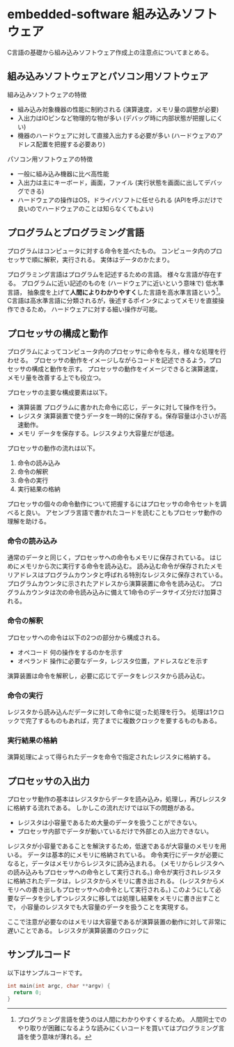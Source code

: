 # embedded-software 組み込みソフトウェア
C言語の基礎から組み込みソフトウェア作成上の注意点についてまとめる。

## 組み込みソフトウェアとパソコン用ソフトウェア
組み込みソフトウェアの特徴
- 組み込み対象機器の性能に制約される (演算速度，メモリ量の調整が必要)
- 入出力はIOピンなど物理的な物が多い (デバッグ時に内部状態が把握しにくい)
- 機器のハードウェアに対して直接入出力する必要が多い (ハードウェアのアドレス配置を把握する必要あり)

パソコン用ソフトウェアの特徴
- 一般に組み込み機器に比べ高性能
- 入出力は主にキーボード，画面，ファイル (実行状態を画面に出してデバッグできる)
- ハードウェアの操作はOS，ドライバソフトに任せられる (APIを呼ぶだけで良いのでハードウェアのことは知らなくてもよい)

## プログラムとプログラミング言語
プログラムはコンピュータに対する命令を並べたもの。
コンピュータ内のプロセッサで順に解釈，実行される。
実体はデータのかたまり。

プログラミング言語はプログラムを記述するための言語。
様々な言語が存在する。
プログラムに近い記述のものを (ハードウェアに近いという意味で) 低水準言語，
抽象度を上げて**人間によりわかりやすく**した言語を高水準言語という[^high-level-programming-language]。
C言語は高水準言語に分類されるが，後述するポインタによってメモリを直接操作できるため，
ハードウェアに対する細い操作が可能。

[^high-level-programming-language]: プログラミング言語を使うのは人間にわかりやすくするため。
人間同士でのやり取りが困難になるような読みにくいコードを買いてはプログラミング言語を使う意味が薄れる。

## プロセッサの構成と動作
プログラムによってコンピュータ内のプロセッサに命令を与え，様々な処理を行わせる。
プロセッサの動作をイメージしながらコードを記述できるよう，プロセッサの構成と動作を示す。
プロセッサの動作をイメージできると演算速度，メモリ量を改善する上でも役立つ。

プロセッサの主要な構成要素は以下。
- 演算装置 プログラムに書かれた命令に応じ，データに対して操作を行う。
- レジスタ 演算装置で使うデータを一時的に保存する。保存容量は小さいが高速動作。
- メモリ データを保存する。レジスタより大容量だが低速。

プロセッサの動作の流れは以下。
1. 命令の読み込み
2. 命令の解釈
3. 命令の実行
4. 実行結果の格納

プロセッサの個々の命令動作について把握するにはプロセッサの命令セットを調べると良い。
アセンブラ言語で書かれたコードを読むこともプロセッサ動作の理解を助ける。

### 命令の読み込み
通常のデータと同じく，プロセッサへの命令もメモリに保存されている。
はじめにメモリから次に実行する命令を読み込む。
読み込む命令が保存されたメモリアドレスはプログラムカウンタと呼ばれる特別なレジスタに保存されている。
プログラムカウンタに示されたアドレスから演算装置に命令を読み込む。
プログラムカウンタは次の命令読み込みに備えて1命令のデータサイズ分だけ加算される。

### 命令の解釈
プロセッサへの命令は以下の2つの部分から構成される。
- オペコード 何の操作をするのかを示す
- オペランド 操作に必要なデータ，レジスタ位置，アドレスなどを示す

演算装置は命令を解釈し，必要に応じてデータをレジスタから読み込む。

### 命令の実行
レジスタから読み込んだデータに対して命令に従った処理を行う。
処理は1クロックで完了するものもあれば，完了までに複数クロックを要するものもある。

### 実行結果の格納
演算処理によって得られたデータを命令で指定されたレジスタに格納する。

## プロセッサの入出力
プロセッサ動作の基本はレジスタからデータを読み込み，処理し，再びレジスタに格納する流れである。
しかしこの流れだけでは以下の問題がある。
- レジスタは小容量であるため大量のデータを扱うことができない。
- プロセッサ内部でデータが動いているだけで外部との入出力できない。

レジスタが小容量であることを解決するため，低速であるが大容量のメモリを用いる。
データは基本的にメモリに格納されている。
命令実行にデータが必要になると，データはメモリからレジスタに読み込まれる。
(メモリからレジスタへの読み込みもプロセッサへの命令として実行される。)
命令が実行されレジスタに格納されたデータは，レジスタからメモリに書き出される。
(レジスタからメモリへの書き出しもプロセッサへの命令として実行される。)
このようにして必要なデータを少しずつレジスタに移しては処理し結果をメモリに書き出すことで，
小容量のレジスタでも大容量のデータを扱うことを実現する。

ここで注意が必要なのはメモリは大容量であるが演算装置の動作に対して非常に遅いことである。
レジスタが演算装置のクロックに




## サンプルコード
以下はサンプルコードです。

```c
int main(int argc, char **argv) {
  return 0;
}
```

